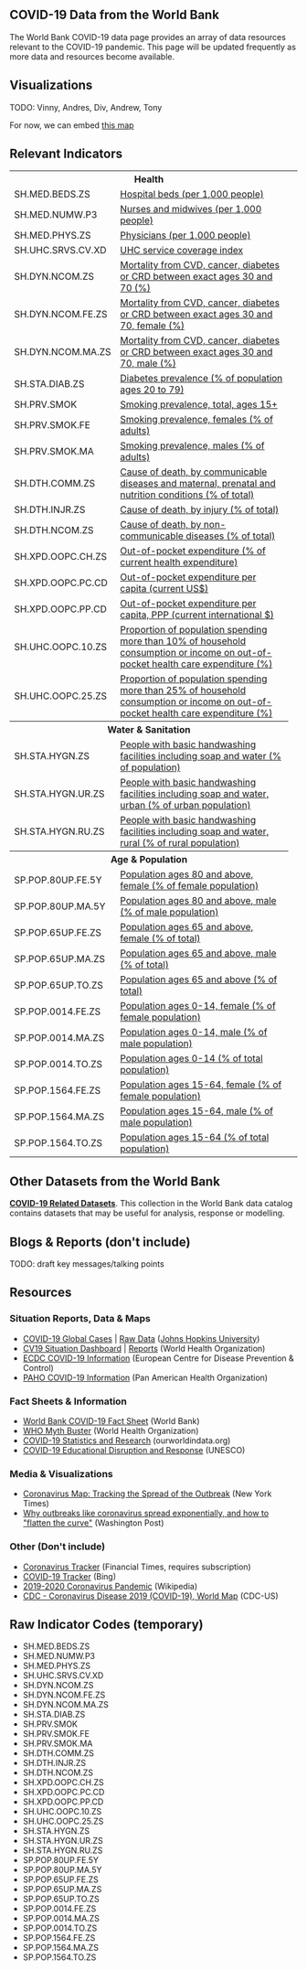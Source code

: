 
## COVID-19 Data from the World Bank ##

The World Bank COVID-19 data page provides an array of data resources relevant to the COVID-19 pandemic.
This page will be updated frequently as more data and resources become available.

## Visualizations ##

TODO: Vinny, Andres, Div, Andrew, Tony

For now, we can embed [this map](jhu-map.html)

## Relevant Indicators ##


<table class="covid-indicator-table">
<tr><th colspan=2>Health</th></td>
<tr><td>SH.MED.BEDS.ZS</td><td><a href="https://data.worldbank.org.indicator/SH.MED.BEDS.ZS">Hospital beds (per 1,000 people)</a><td></tr>
<tr><td>SH.MED.NUMW.P3</td><td><a href="https://data.worldbank.org.indicator/SH.MED.NUMW.P3">Nurses and midwives (per 1,000 people)</a><td></tr>
<tr><td>SH.MED.PHYS.ZS</td><td><a href="https://data.worldbank.org.indicator/SH.MED.PHYS.ZS">Physicians (per 1,000 people)</a><td></tr>
<tr><td>SH.UHC.SRVS.CV.XD</td><td><a href="https://data.worldbank.org.indicator/SH.UHC.SRVS.CV.XD">UHC service coverage index</a><td></tr>
<tr><td>SH.DYN.NCOM.ZS</td><td><a href="https://data.worldbank.org.indicator/SH.DYN.NCOM.ZS">Mortality from CVD, cancer, diabetes or CRD between exact ages 30 and 70 (%)</a><td></tr>
<tr><td>SH.DYN.NCOM.FE.ZS</td><td><a href="https://data.worldbank.org.indicator/SH.DYN.NCOM.FE.ZS">Mortality from CVD, cancer, diabetes or CRD between exact ages 30 and 70, female (%)</a><td></tr>
<tr><td>SH.DYN.NCOM.MA.ZS</td><td><a href="https://data.worldbank.org.indicator/SH.DYN.NCOM.MA.ZS">Mortality from CVD, cancer, diabetes or CRD between exact ages 30 and 70, male (%)</a><td></tr>
<tr><td>SH.STA.DIAB.ZS</td><td><a href="https://data.worldbank.org.indicator/SH.STA.DIAB.ZS">Diabetes prevalence (% of population ages 20 to 79)</a><td></tr>
<tr><td>SH.PRV.SMOK</td><td><a href="https://data.worldbank.org.indicator/SH.PRV.SMOK">Smoking prevalence, total, ages 15+</a><td></tr>
<tr><td>SH.PRV.SMOK.FE</td><td><a href="https://data.worldbank.org.indicator/SH.PRV.SMOK.FE">Smoking prevalence, females (% of adults)</a><td></tr>
<tr><td>SH.PRV.SMOK.MA</td><td><a href="https://data.worldbank.org.indicator/SH.PRV.SMOK.MA">Smoking prevalence, males (% of adults)</a><td></tr>
<tr><td>SH.DTH.COMM.ZS</td><td><a href="https://data.worldbank.org.indicator/SH.DTH.COMM.ZS">Cause of death, by communicable diseases and maternal, prenatal and nutrition conditions (% of total)</a><td></tr>
<tr><td>SH.DTH.INJR.ZS</td><td><a href="https://data.worldbank.org.indicator/SH.DTH.INJR.ZS">Cause of death, by injury (% of total)</a><td></tr>
<tr><td>SH.DTH.NCOM.ZS</td><td><a href="https://data.worldbank.org.indicator/SH.DTH.NCOM.ZS">Cause of death, by non-communicable diseases (% of total)</a><td></tr>
<tr><td>SH.XPD.OOPC.CH.ZS</td><td><a href="https://data.worldbank.org.indicator/SH.XPD.OOPC.CH.ZS">Out-of-pocket expenditure (% of current health expenditure)</a><td></tr>
<tr><td>SH.XPD.OOPC.PC.CD</td><td><a href="https://data.worldbank.org.indicator/SH.XPD.OOPC.PC.CD">Out-of-pocket expenditure per capita (current US$)</a><td></tr>
<tr><td>SH.XPD.OOPC.PP.CD</td><td><a href="https://data.worldbank.org.indicator/SH.XPD.OOPC.PP.CD">Out-of-pocket expenditure per capita, PPP (current international $)</a><td></tr>
<tr><td>SH.UHC.OOPC.10.ZS</td><td><a href="https://data.worldbank.org.indicator/SH.UHC.OOPC.10.ZS">Proportion of population spending more than 10% of household consumption or income on out-of-pocket health care expenditure (%)</a><td></tr>
<tr><td>SH.UHC.OOPC.25.ZS</td><td><a href="https://data.worldbank.org.indicator/SH.UHC.OOPC.25.ZS">Proportion of population spending more than 25% of household consumption or income on out-of-pocket health care expenditure (%)</a><td></tr>
<tr><th colspan=2>Water &amp; Sanitation</th></td>
<tr><td>SH.STA.HYGN.ZS</td><td><a href="https://data.worldbank.org.indicator/SH.STA.HYGN.ZS">People with basic handwashing facilities including soap and water (% of population)</a><td></tr>
<tr><td>SH.STA.HYGN.UR.ZS</td><td><a href="https://data.worldbank.org.indicator/SH.STA.HYGN.UR.ZS">People with basic handwashing facilities including soap and water, urban (% of urban population)</a><td></tr>
<tr><td>SH.STA.HYGN.RU.ZS</td><td><a href="https://data.worldbank.org.indicator/SH.STA.HYGN.RU.ZS">People with basic handwashing facilities including soap and water, rural (% of rural population)</a><td></tr>
<tr><th colspan=2>Age &amp; Population</th></td>
<tr><td>SP.POP.80UP.FE.5Y</td><td><a href="https://data.worldbank.org.indicator/SP.POP.80UP.FE.5Y">Population ages 80 and above, female (% of female population)</a><td></tr>
<tr><td>SP.POP.80UP.MA.5Y</td><td><a href="https://data.worldbank.org.indicator/SP.POP.80UP.MA.5Y">Population ages 80 and above, male (% of male population)</a><td></tr>
<tr><td>SP.POP.65UP.FE.ZS</td><td><a href="https://data.worldbank.org.indicator/SP.POP.65UP.FE.ZS">Population ages 65 and above, female (% of total)</a><td></tr>
<tr><td>SP.POP.65UP.MA.ZS</td><td><a href="https://data.worldbank.org.indicator/SP.POP.65UP.MA.ZS">Population ages 65 and above, male (% of total)</a><td></tr>
<tr><td>SP.POP.65UP.TO.ZS</td><td><a href="https://data.worldbank.org.indicator/SP.POP.65UP.TO.ZS">Population ages 65 and above (% of total)</a><td></tr>
<tr><td>SP.POP.0014.FE.ZS</td><td><a href="https://data.worldbank.org.indicator/SP.POP.0014.FE.ZS">Population ages 0-14, female (% of female population)</a><td></tr>
<tr><td>SP.POP.0014.MA.ZS</td><td><a href="https://data.worldbank.org.indicator/SP.POP.0014.MA.ZS">Population ages 0-14, male (% of male population)</a><td></tr>
<tr><td>SP.POP.0014.TO.ZS</td><td><a href="https://data.worldbank.org.indicator/SP.POP.0014.TO.ZS">Population ages 0-14 (% of total population)</a><td></tr>
<tr><td>SP.POP.1564.FE.ZS</td><td><a href="https://data.worldbank.org.indicator/SP.POP.1564.FE.ZS">Population ages 15-64, female (% of female population)</a><td></tr>
<tr><td>SP.POP.1564.MA.ZS</td><td><a href="https://data.worldbank.org.indicator/SP.POP.1564.MA.ZS">Population ages 15-64, male (% of male population)</a><td></tr>
<tr><td>SP.POP.1564.TO.ZS</td><td><a href="https://data.worldbank.org.indicator/SP.POP.1564.TO.ZS">Population ages 15-64 (% of total population)</a><td></tr>
</table>

## Other Datasets from the World Bank ##

**[COVID-19 Related Datasets][ddh]**.
This collection in the World Bank data catalog contains datasets that may be useful for analysis, response or modelling.

## Blogs & Reports (don't include) ##

TODO: draft key messages/talking points

## Resources ##

### Situation Reports, Data & Maps ###

* [COVID-19 Global Cases][jhu1] | [Raw Data][jhu-raw] ([Johns Hopkins University][jhu2])
* [CV19 Situation Dashboard][who1] | [Reports][who2] (World Health Organization)
* [ECDC COVID-19 Information][ecdc1] (European Centre for Disease Prevention & Control)
* [PAHO COVID-19 Information][paho1] (Pan American Health Organization)

### Fact Sheets & Information ###

* [World Bank COVID-19 Fact Sheet][wb1] (World Bank)
* [WHO Myth Buster][who3] (World Health Organization)
* [COVID-19 Statistics and Research][owid1] (ourworldindata.org)
* [COVID-19 Educational Disruption and Response][unesco1] (UNESCO)

### Media & Visualizations ###

* [Coronavirus Map: Tracking the Spread of the Outbreak][nyt1] (New York Times)
* [Why outbreaks like coronavirus spread exponentially, and how to "flatten the curve"][wapo1] (Washington Post)


### Other (Don't include) ###

* [Coronavirus Tracker][ft1] (Financial Times, requires subscription)
* [COVID-19 Tracker][bing1] (Bing)
* [2019-2020 Coronavirus Pandemic][wiki1] (Wikipedia)
* [CDC - Coronavirus Disease 2019 (COVID-19), World Map][cdc1] (CDC-US)

[ddh]: https://datacatalog.worldbank.org/search?search_api_views_fulltext_op=AND&f%5B0%5D=field_collection_field%3A2026

[nyt1]: https://www.nytimes.com/interactive/2020/world/coronavirus-maps.html?te=1&nl=morning-briefing&emc=edit_NN_p_20200316&section=topNews&campaign_id=9&instance_id=16781&segment_id=22269&user_id=c88d4dd2def89ee89ee8f48c7f0605f2&regi_id=77621490tion=topNews
[owid1]: https://ourworldindata.org/coronavirus
[jhu1]: https://www.arcgis.com/apps/opsdashboard/index.html#/bda7594740fd40299423467b48e9ecf6
[jhu2]: https://coronavirus.jhu.edu/map.html
[jhu-raw]: https://data.humdata.org/dataset/novel-coronavirus-2019-ncov-cases
[who1]: https://experience.arcgis.com/experience/685d0ace521648f8a5beeeee1b9125cd
[wb1]: https://www.worldbank.org/en/news/factsheet/2020/02/11/how-the-world-bank-group-is-helping-countries-with-covid-19-coronavirus
[who2]: https://www.who.int/emergencies/diseases/novel-coronavirus-2019/situation-reports
[who3]: https://www.who.int/emergencies/diseases/novel-coronavirus-2019/advice-for-public/myth-busters
[cdc1]: https://www.cdc.gov/coronavirus/2019-ncov/cases-updates/world-map.html
[ecdc1]: https://www.ecdc.europa.eu/en/novel-coronavirus-china
[paho1]: https://www.paho.org/hq/index.php?option=com_content&view=article&id=15696:coronavirus&Itemid=4206&lang=en
[wapo1]: https://www.washingtonpost.com/graphics/2020/world/corona-simulator/
[unesco1]: https://en.unesco.org/themes/education-emergencies/coronavirus-school-closures
[ft1]: https://www.ft.com/content/a26fbf7e-48f8-11ea-aeb3-955839e06441
[bing1]: https://www.bing.com/covid
[wiki1]: https://en.wikipedia.org/wiki/2019%E2%80%9320_coronavirus_pandemic



## Raw Indicator Codes (temporary) ##

* SH.MED.BEDS.ZS
* SH.MED.NUMW.P3
* SH.MED.PHYS.ZS
* SH.UHC.SRVS.CV.XD
* SH.DYN.NCOM.ZS
* SH.DYN.NCOM.FE.ZS
* SH.DYN.NCOM.MA.ZS
* SH.STA.DIAB.ZS
* SH.PRV.SMOK
* SH.PRV.SMOK.FE
* SH.PRV.SMOK.MA
* SH.DTH.COMM.ZS
* SH.DTH.INJR.ZS
* SH.DTH.NCOM.ZS
* SH.XPD.OOPC.CH.ZS
* SH.XPD.OOPC.PC.CD
* SH.XPD.OOPC.PP.CD
* SH.UHC.OOPC.10.ZS
* SH.UHC.OOPC.25.ZS
* SH.STA.HYGN.ZS
* SH.STA.HYGN.UR.ZS
* SH.STA.HYGN.RU.ZS
* SP.POP.80UP.FE.5Y
* SP.POP.80UP.MA.5Y
* SP.POP.65UP.FE.ZS
* SP.POP.65UP.MA.ZS
* SP.POP.65UP.TO.ZS
* SP.POP.0014.FE.ZS
* SP.POP.0014.MA.ZS
* SP.POP.0014.TO.ZS
* SP.POP.1564.FE.ZS
* SP.POP.1564.MA.ZS
* SP.POP.1564.TO.ZS
